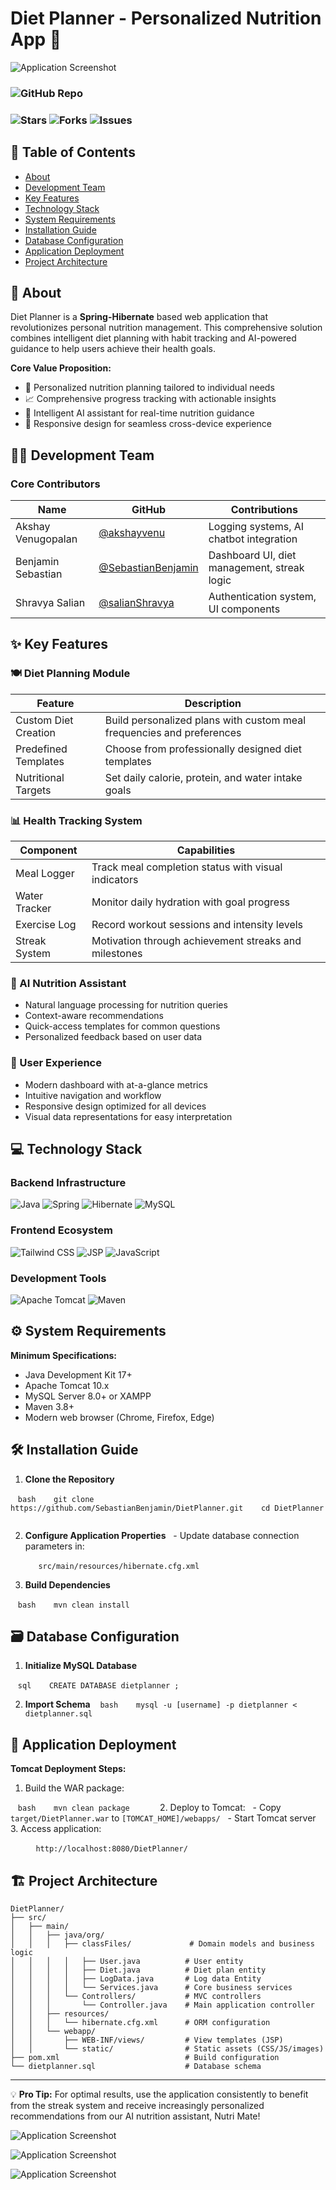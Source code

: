 
# Diet Planner - Personalized Nutrition App 🥗


![Application Screenshot](https://github.com/SebastianBenjamin/DietPlanner/blob/main/src/main/screenshots/img.png?raw=true)

### ![GitHub Repo](https://img.shields.io/badge/GitHub-Repository-181717?logo=github\&style=for-the-badge)
### ![Stars](https://img.shields.io/github/stars/SebastianBenjamin/DietPlanner?style=for-the-badge) ![Forks](https://img.shields.io/github/forks/SebastianBenjamin/DietPlanner?style=for-the-badge) ![Issues](https://img.shields.io/github/issues/SebastianBenjamin/DietPlanner?style=for-the-badge)

## 📝 Table of Contents

- [About](#-about)
- [Development Team](#-development-team)
- [Key Features](#-key-features)
- [Technology Stack](#-technology-stack)
- [System Requirements](#-system-requirements)
- [Installation Guide](#-installation-guide)
- [Database Configuration](#-database-configuration)
- [Application Deployment](#-application-deployment)
- [Project Architecture](#-project-architecture)

## 🌟 About

Diet Planner is a **Spring-Hibernate** based web application that revolutionizes personal nutrition management. This comprehensive solution combines intelligent diet planning with habit tracking and AI-powered guidance to help users achieve their health goals.


**Core Value Proposition:**
- 🎯 Personalized nutrition planning tailored to individual needs
- 📈 Comprehensive progress tracking with actionable insights
- 🤖 Intelligent AI assistant for real-time nutrition guidance
- 📱 Responsive design for seamless cross-device experience

## 👨‍💻 Development Team
### Core Contributors

| Name | GitHub | Contributions |
|------|--------|---------------|
| Akshay Venugopalan | [@akshayvenu](https://github.com/akshayvenu) | Logging systems, AI chatbot integration |
| Benjamin Sebastian | [@SebastianBenjamin](https://github.com/SebastianBenjamin) | Dashboard UI, diet management, streak logic |
| Shravya Salian | [@salianShravya](https://github.com/salianShravya) | Authentication system, UI components |

## ✨ Key Features  

### 🍽️ Diet Planning Module

| Feature | Description |
|---------|-------------|
| Custom Diet Creation | Build personalized plans with custom meal frequencies and preferences |
| Predefined Templates | Choose from professionally designed diet templates |
| Nutritional Targets | Set daily calorie, protein, and water intake goals |
### 📊 Health Tracking System

| Component | Capabilities |
|-----------|--------------|
| Meal Logger | Track meal completion status with visual indicators |
| Water Tracker | Monitor daily hydration with goal progress |
| Exercise Log | Record workout sessions and intensity levels |
| Streak System | Motivation through achievement streaks and milestones |

### 🤖 AI Nutrition Assistant
- Natural language processing for nutrition queries
- Context-aware recommendations
- Quick-access templates for common questions
- Personalized feedback based on user data

### 🎨 User Experience
- Modern dashboard with at-a-glance metrics
- Intuitive navigation and workflow
- Responsive design optimized for all devices
- Visual data representations for easy interpretation
## 💻 Technology Stack

### Backend Infrastructure
![Java](https://img.shields.io/badge/Java-17-007396?logo=java)
![Spring](https://img.shields.io/badge/Spring-5.3.20-6DB33F?logo=spring)
![Hibernate](https://img.shields.io/badge/Hibernate-5.6.14-59666C?logo=hibernate)
![MySQL](https://img.shields.io/badge/MySQL-8.0-4479A1?logo=mysql)
### Frontend Ecosystem

![Tailwind CSS](https://img.shields.io/badge/Tailwind_CSS-3.3.2-06B6D4?logo=tailwind-css)
![JSP](https://img.shields.io/badge/JSP-2.3-F37626?logo=java)
![JavaScript](https://img.shields.io/badge/JavaScript-ES6+-F7DF1E?logo=javascript)

### Development Tools
![Apache Tomcat](https://img.shields.io/badge/Apache_Tomcat-10.0.27-F8DC75?logo=apache-tomcat)
![Maven](https://img.shields.io/badge/Maven-3.8.6-C71A36?logo=apache-maven)

  

## ⚙️ System Requirements

**Minimum Specifications:**
- Java Development Kit 17+
- Apache Tomcat 10.x
- MySQL Server 8.0+ or XAMPP
- Maven 3.8+
- Modern web browser (Chrome, Firefox, Edge)

## 🛠️ Installation Guide
1. **Clone the Repository**

   ```bash
   git clone https://github.com/SebastianBenjamin/DietPlanner.git
   cd DietPlanner
   ```

2. **Configure Application Properties**
  - Update database connection parameters in:

    ```
    src/main/resources/hibernate.cfg.xml
    ```

3. **Build Dependencies**

   ```bash
   mvn clean install
   ```

## 🗃️ Database Configuration

1. **Initialize MySQL Database**

   ```sql
   CREATE DATABASE dietplanner ;
   ```

  

2. **Import Schema**
   ```bash
   mysql -u [username] -p dietplanner < dietplanner.sql
   ```

## 🚀 Application Deployment

**Tomcat Deployment Steps:**
1. Build the WAR package:

   ```bash
   mvn clean package
   ```
   
2. Deploy to Tomcat:
  - Copy `target/DietPlanner.war` to `[TOMCAT_HOME]/webapps/`
  - Start Tomcat server
  
3. Access application:

   ```
   http://localhost:8080/DietPlanner/
   ```

## 🏗️ Project Architecture


```
DietPlanner/
├── src/
│   ├── main/
│   │   ├── java/org/                     
│   │   │   ├── classFiles/             # Domain models and business logic
│   │   │   │   ├── User.java          # User entity
│   │   │   │   ├── Diet.java          # Diet plan entity
│   │   │   │   ├── LogData.java       # Log data Entity
│   │   │   │   └── Services.java      # Core business services
│   │   │   └── Controllers/           # MVC controllers
│   │   │       └── Controller.java    # Main application controller
│   │   ├── resources/                
│   │   │   └── hibernate.cfg.xml      # ORM configuration
│   │   └── webapp/                    
│   │       ├── WEB-INF/views/         # View templates (JSP)
│   │       └── static/                # Static assets (CSS/JS/images)
├── pom.xml                            # Build configuration
└── dietplanner.sql                    # Database schema
```

---
  
💡 **Pro Tip:** For optimal results, use the application consistently to benefit from the streak system and receive increasingly personalized recommendations from our AI nutrition assistant, Nutri Mate!

  

![Application Screenshot](https://github.com/SebastianBenjamin/DietPlanner/blob/main/src/main/screenshots/img.png?raw=true)

![Application Screenshot](https://github.com/SebastianBenjamin/DietPlanner/blob/main/src/main/screenshots/img_1.png?raw=true)

![Application Screenshot](https://github.com/SebastianBenjamin/DietPlanner/blob/main/src/main/screenshots/img_2.png?raw=true)
